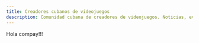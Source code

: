 ```yaml
---
title: Creadores cubanos de videojuegos
description: Comunidad cubana de creadores de videojuegos. Noticias, eventos, estudios, creadores, encuentralo todo aquí.
---
```


Hola compay!!!